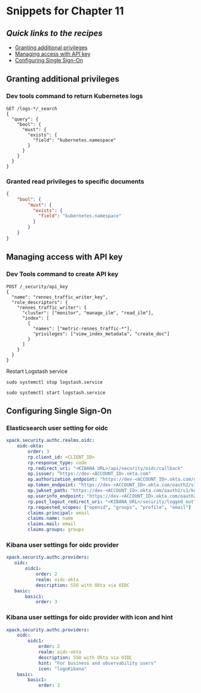 # Snippets for Chapter 11

## <em>Quick links to the recipes</em>
* [Granting additional privileges ](#granting-additional-privileges)
* [Managing access with API key ](#managing-access-with-api-key)
* [Configuring Single Sign-On ](#configuring-single-sign-on)


## Granting additional privileges

### Dev tools command to return Kubernetes logs
```
GET /logs-*/_search 
{ 
  "query": { 
    "bool": { 
      "must": { 
        "exists": { 
          "field": "kubernetes.namespace"
        } 
      } 
    } 
  } 
} 
```

### Granted read privileges to specific documents
```json
{
    "bool": {
        "must": {
          "exists": {
            "field": "kubernetes.namespace"
          }
        }
    }
}
```

## Managing access with API key
### Dev Tools command to create API key
```
POST /_security/api_key 
{ 
  "name": "rennes_traffic_writer_key",  
  "role_descriptors": { 
    "rennes_traffic_writer": {  
      "cluster": ["monitor", "manage_ilm", "read_ilm"], 
      "index": [ 
        { 
          "names": ["metric-rennes_traffic-*"], 
          "privileges": ["view_index_metadata", "create_doc"] 
        } 
      ] 
    } 
  } 
} 
```

Restart Logstash service
```console
sudo systemctl stop logstash.service 
```
```console
sudo systemctl start logstash.service 
```

## Configuring Single Sign-On

### Elasticsearch user setting for oidc
```yaml
xpack.security.authc.realms.oidc:  
    oidc-okta:  
        order: 3  
        rp.client_id: <CLIENT_ID>  
        rp.response_type: code  
        rp.redirect_uri: "<KIBANA_URL>/api/security/oidc/callback"
        op.issuer: "https://dev-<ACCOUNT_ID>.okta.com"
        op.authorization_endpoint: "https://dev-<ACCOUNT_ID>.okta.com/oauth2/v1/authorize"
        op.token_endpoint: "https://dev-<ACCOUNT_ID>.okta.com/oauth2/v1/token"
        op.jwkset_path: "https://dev-<ACCOUNT_ID>.okta.com/oauth2/v1/keys"
        op.userinfo_endpoint: "https://dev-<ACCOUNT_ID>.okta.com/oauth2/v1/userinfo"
        rp.post_logout_redirect_uri: "<KIBANA_URL>/security/logged_out"
        rp.requested_scopes: ["openid", "groups", "profile", "email"]
        claims.principal: email
        claims.name: name 
        claims.mail: email
        claims.groups: groups
```

### Kibana user settings for oidc provider
```yaml
xpack.security.authc.providers:  
   oidc:  
       oidc1:   
           order: 2  
           realm: oidc-okta  
           description: SSO with Okta via OIDC  
   basic:  
       basic1:  
           order: 3 
```

### Kibana user settings for oidc provider with icon and hint
```yaml
xpack.security.authc.providers:
    oidc: 
        oidc1:  
            order: 2 
            realm: oidc-okta 
            description: SSO with Okta via OIDC 
            hint: "For business and observability users" 
            icon: "logoKibana" 
    basic: 
        basic1: 
            order: 3 
```

